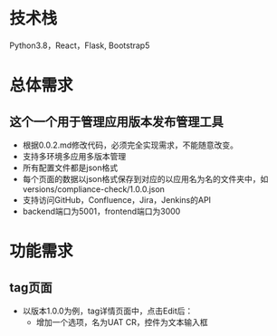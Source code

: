 # 技术栈
Python3.8，React，Flask, Bootstrap5

# 总体需求
## 这个一个用于管理应用版本发布管理工具
- 根据0.0.2.md修改代码，必须完全实现需求，不能随意改变。
- 支持多环境多应用多版本管理
- 所有配置文件都是json格式
- 每个页面的数据以json格式保存到对应的以应用名为名的文件夹中，如versions/compliance-check/1.0.0.json
- 支持访问GitHub，Confluence，Jira，Jenkins的API
- backend端口为5001，frontend端口为3000

# 功能需求
## tag页面
- 以版本1.0.0为例，tag详情页面中，点击Edit后：
  - 增加一个选项，名为UAT CR，控件为文本输入框
